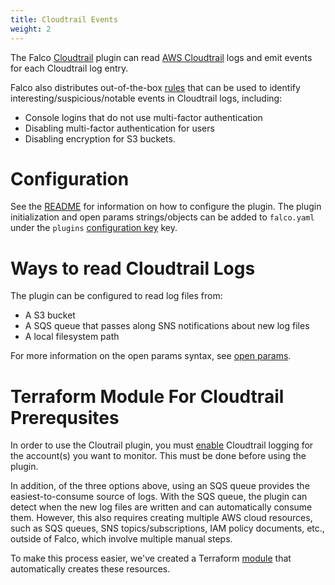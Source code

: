 ```yaml
---
title: Cloudtrail Events
weight: 2
---
```


The Falco [Cloudtrail](https://github.com/falcosecurity/plugins/tree/master/plugins/cloudtrail#readme) plugin can read [AWS Cloudtrail](https://docs.aws.amazon.com/awscloudtrail/latest/userguide/cloudtrail-user-guide.html) logs and emit events for each Cloudtrail log entry.

Falco also distributes out-of-the-box [rules](https://github.com/falcosecurity/falco/blob/master/rules/aws_cloudtrail_rules.yaml) that can be used to identify interesting/suspicious/notable events in Cloudtrail logs, including:

* Console logins that do not use multi-factor authentication
* Disabling multi-factor authentication for users
* Disabling encryption for S3 buckets.

# Configuration

See the [README](https://github.com/falcosecurity/plugins/tree/master/plugins/cloudtrail#configuration) for information on how to configure the plugin. The plugin initialization and open params strings/objects can be added to `falco.yaml` under the `plugins` [configuration key](https://falco.org/docs/configuration/) key.

# Ways to read Cloudtrail Logs

The plugin can be configured to read log files from:

* A S3 bucket
* A SQS queue that passes along SNS notifications about new log files
* A local filesystem path

For more information on the open params syntax, see [open params](https://github.com/falcosecurity/plugins/tree/master/plugins/cloudtrail#plugin-open-params).

# Terraform Module For Cloudtrail Prerequsites

In order to use the Cloutrail plugin, you must [enable](https://docs.aws.amazon.com/AmazonS3/latest/userguide/enable-cloudtrail-logging-for-s3.html) Cloudtrail logging for the account(s) you want to monitor. This must be done before using the plugin.

In addition, of the three options above, using an SQS queue provides the easiest-to-consume source of logs. With the SQS queue, the plugin can detect when the new log files are written and can automatically consume them. However, this also requires creating multiple AWS cloud resources, such as SQS queues, SNS topics/subscriptions, IAM policy documents, etc., outside of Falco, which involve multiple manual steps.

To make this process easier, we've created a Terraform [module](https://github.com/falcosecurity/falco-aws-terraform) that automatically creates these resources.
